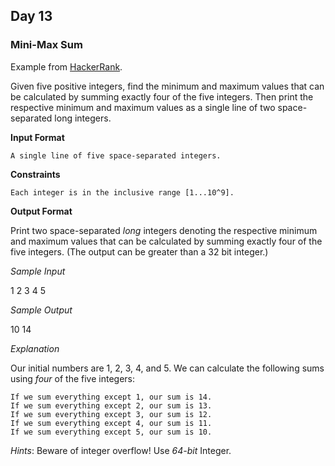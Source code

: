 ## Day 13 ##

### Mini-Max Sum ###

Example from [HackerRank](https://www.hackerrank.com/challenges/mini-max-sum/problem).

Given five positive integers, find the minimum and maximum values that can be calculated by summing exactly four of the five integers. Then print the respective minimum and maximum values as a single line of two space-separated long integers.

**Input Format**

    A single line of five space-separated integers.

**Constraints**

    Each integer is in the inclusive range [1...10^9].

**Output Format**

Print two space-separated _long_ integers denoting the respective minimum and maximum values that can be calculated by summing exactly four of the five integers. (The output can be greater than a 32 bit integer.)

*Sample Input*

1 2 3 4 5

*Sample Output*

10 14

*Explanation*

Our initial numbers are 1, 2, 3, 4, and 5. We can calculate the following sums using _four_ of the five integers:

    If we sum everything except 1, our sum is 14.
    If we sum everything except 2, our sum is 13.
    If we sum everything except 3, our sum is 12.
    If we sum everything except 4, our sum is 11.
    If we sum everything except 5, our sum is 10.

*Hints*: Beware of integer overflow! Use *64-bit* Integer.

